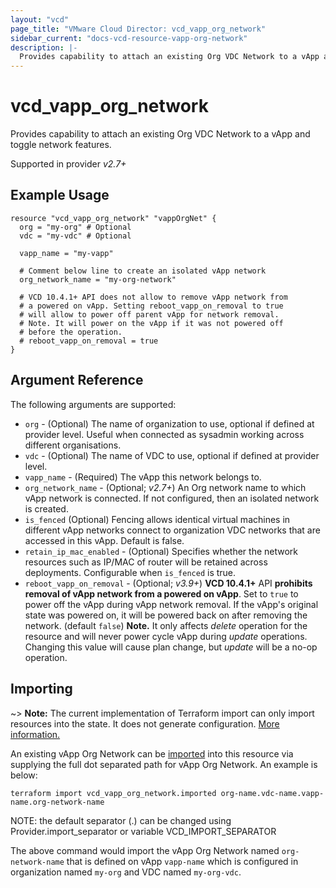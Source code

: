 ```yaml
---
layout: "vcd"
page_title: "VMware Cloud Director: vcd_vapp_org_network"
sidebar_current: "docs-vcd-resource-vapp-org-network"
description: |-
  Provides capability to attach an existing Org VDC Network to a vApp and toggle network features.
---
```


# vcd\_vapp\_org\_network

 Provides capability to attach an existing Org VDC Network to a vApp and toggle network features.

Supported in provider *v2.7+*

## Example Usage

```hcl
resource "vcd_vapp_org_network" "vappOrgNet" {
  org = "my-org" # Optional
  vdc = "my-vdc" # Optional

  vapp_name = "my-vapp"

  # Comment below line to create an isolated vApp network
  org_network_name = "my-org-network"

  # VCD 10.4.1+ API does not allow to remove vApp network from
  # a powered on vApp. Setting reboot_vapp_on_removal to true
  # will allow to power off parent vApp for network removal.
  # Note. It will power on the vApp if it was not powered off 
  # before the operation.
  # reboot_vapp_on_removal = true
}
```

## Argument Reference

The following arguments are supported:

* `org` - (Optional) The name of organization to use, optional if defined at provider level. Useful when 
  connected as sysadmin working across different organisations.
* `vdc` - (Optional) The name of VDC to use, optional if defined at provider level.
* `vapp_name` - (Required) The vApp this network belongs to.
* `org_network_name` - (Optional; *v2.7+*) An Org network name to which vApp network is connected. If not configured, then an isolated network is created.
* `is_fenced` (Optional) Fencing allows identical virtual machines in different vApp networks connect to organization VDC networks that are accessed in this vApp. Default is false.
* `retain_ip_mac_enabled` - (Optional) Specifies whether the network resources such as IP/MAC of router will be retained across deployments. Configurable when `is_fenced` is true.
* `reboot_vapp_on_removal` - (Optional; *v3.9+*) **VCD 10.4.1+** API **prohibits removal of vApp
  network from a powered on vApp**. Set to `true` to power off the vApp during vApp network removal.
  If the vApp's original state was powered on, it will be powered back on after removing the
  network. (default `false`) **Note.** It only affects *delete* operation for the resource and will
  never power cycle vApp during *update* operations. Changing this value will cause plan change, but
  *update* will be a no-op operation.

## Importing

~> **Note:** The current implementation of Terraform import can only import resources into the state.
It does not generate configuration. [More information.](https://www.terraform.io/docs/import/)

An existing vApp Org Network can be [imported][docs-import] into this resource
via supplying the full dot separated path for vApp Org Network. An example is below:

[docs-import]: https://www.terraform.io/docs/import/

```
terraform import vcd_vapp_org_network.imported org-name.vdc-name.vapp-name.org-network-name
```

NOTE: the default separator (.) can be changed using Provider.import_separator or variable VCD_IMPORT_SEPARATOR

The above command would import the vApp Org Network named `org-network-name` that is defined on vApp 
`vapp-name` which is configured in organization named `my-org` and VDC named `my-org-vdc`.
